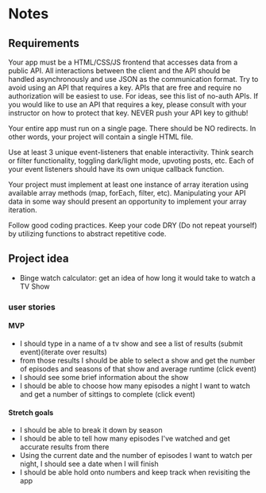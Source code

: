 # Notes

## Requirements
Your app must be a HTML/CSS/JS frontend that accesses data from a public API. All interactions between the client and the API should be handled asynchronously and use JSON as the communication format. Try to avoid using an API that requires a key. APIs that are free and require no authorization will be easiest to use. For ideas, see this list of no-auth APIs. If you would like to use an API that requires a key, please consult with your instructor on how to protect that key. NEVER push your API key to github!

Your entire app must run on a single page. There should be NO redirects. In other words, your project will contain a single HTML file.

Use at least 3 unique event-listeners that enable interactivity. Think search or filter functionality, toggling dark/light mode, upvoting posts, etc. Each of your event listeners should have its own unique callback function.

Your project must implement at least one instance of array iteration using available array methods (map, forEach, filter, etc). Manipulating your API data in some way should present an opportunity to implement your array iteration.

Follow good coding practices. Keep your code DRY (Do not repeat yourself) by utilizing functions to abstract repetitive code.

## Project idea

- Binge watch calculator: get an idea of how long it would take to watch a TV Show

### user stories

#### MVP
- I should type in a name of a tv show and see a list of results (submit event)(iterate over results) 
- from those results I should be able to select a show and get the number of episodes and seasons of that show and average runtime (click event)
- I should see some brief information about the show
- I should be able to choose how many episodes a night I want to watch and get a number of sittings to complete (click event)

#### Stretch goals
- I should be able to break it down by season
- I should be able to tell how many episodes I've watched and get accurate results from there
- Using the current date and the number of episodes I want to watch per night, I should see a date when I will finish
- I should be able hold onto numbers and keep track when revisiting the app
